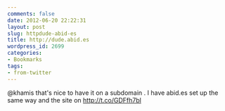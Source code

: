 ```yaml
---
comments: false
date: 2012-06-20 22:22:31
layout: post
slug: httpdude-abid-es
title: http://dude.abid.es
wordpress_id: 2699
categories:
- Bookmarks
tags:
- from-twitter
---
```


@khamis that's nice to have it on a subdomain . I have abid.es set up the same way and the site on http://t.co/GDFfh7bl

